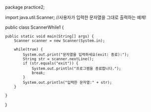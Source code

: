 package practice2;

import java.util.Scanner; //사용자가 입력한 문자열을 그대로 출력하는 예제!

public class ScannerWhile1 {

    public static void main(String[] args) {
    	Scanner scanner = new Scanner(System.in);

    	while(true) {
    		System.out.print("문자열을 입력하세요(exit: 종료):");
    		String str = scanner.nextLine();
    		if (str.equals("exit")) {
    			System.out.println("프로그램을 종료합니다.");
    			break;
    		}
    		System.out.println("입력한 문자열:" + str);
    	}

    }

}
